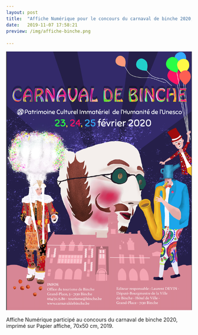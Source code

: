 ```yaml
---
layout: post
title:  "Affiche Numérique pour le concours du carnaval de binche 2020, imprimé sur Papier affiche,  70x50 cm, 2019."
date:   2019-11-07 17:58:21
preview: /img/affiche-binche.png

---
```


![Picture 1](/img/affiche-binche.png) 


Affiche Numérique participé au concours du carnaval de binche 2020, imprimé sur Papier affiche,  70x50 cm, 2019.
